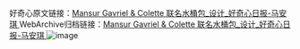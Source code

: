 好奇心原文链接：[Mansur Gavriel & Colette 联名水桶包_设计_好奇心日报-马安琪 ](https://www.qdaily.com/articles/11661.html)
WebArchive归档链接：[Mansur Gavriel & Colette 联名水桶包_设计_好奇心日报-马安琪 ](http://web.archive.org/web/20190623170847/https://www.qdaily.com/articles/11661.html)
![image](http://ww3.sinaimg.cn/large/007d5XDply1g3wag0zdvej30u02pbaho)